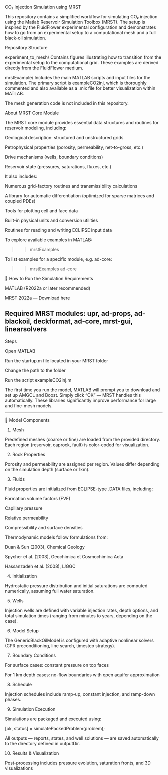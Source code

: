 CO₂ Injection Simulation using MRST

This repository contains a simplified workflow for simulating CO₂ injection using the Matlab Reservoir Simulation Toolbox (MRST).
The setup is inspired by the FluidFlower experimental configuration and demonstrates how to go from an experimental setup to a computational mesh and a full black-oil simulation.

Repository Structure

experiment_to_mesh/
Contains figures illustrating how to transition from the experimental setup to the computational grid. These examples are derived directly from the FluidFlower medium.

mrstExample/
Includes the main MATLAB scripts and input files for the simulation.
The primary script is exampleCO2inj, which is thoroughly commented and also available as a .mlx file for better visualization within MATLAB.


The mesh generation code is not included in this repository.

About MRST Core Module

The MRST core module provides essential data structures and routines for reservoir modeling, including:

Geological description: structured and unstructured grids

Petrophysical properties (porosity, permeability, net-to-gross, etc.)

Drive mechanisms (wells, boundary conditions)

Reservoir state (pressures, saturations, fluxes, etc.)

It also includes:

Numerous grid-factory routines and transmissibility calculations

A library for automatic differentiation (optimized for sparse matrices and coupled PDEs)

Tools for plotting cell and face data

Built-in physical units and conversion utilities

Routines for reading and writing ECLIPSE input data

To explore available examples in MATLAB:

>> mrstExamples


To list examples for a specific module, e.g. ad-core:

>> mrstExamples ad-core

🚀 How to Run the Simulation
Requirements

MATLAB (R2022a or later recommended)

MRST 2022a — Download here

Required MRST modules:
upr, ad-props, ad-blackoil, deckformat, ad-core, mrst-gui, linearsolvers
---------------------------------------------------------------------------
Steps


Open MATLAB

Run the startup.m file located in your MRST folder

Change the path to the folder

Run the script exampleCO2inj.m

The first time you run the model, MATLAB will prompt you to download and set up AMGCL and Boost.
Simply click “OK” — MRST handles this automatically.
These libraries significantly improve performance for large and fine-mesh models.

----------------------------------------------------------------------------------------
🧩 Model Components
1. Mesh

Predefined meshes (coarse or fine) are loaded from the provided directory.
Each region (reservoir, caprock, fault) is color-coded for visualization.

2. Rock Properties

Porosity and permeability are assigned per region.
Values differ depending on the simulation depth (surface or 1km).

3. Fluids

Fluid properties are initialized from ECLIPSE-type .DATA files, including:

Formation volume factors (FVF)

Capillary pressure

Relative permeability

Compressibility and surface densities

Thermodynamic models follow formulations from:

Duan & Sun (2003), Chemical Geology

Spycher et al. (2003), Geochimica et Cosmochimica Acta

Hassanzadeh et al. (2008), IJGGC

4. Initialization

Hydrostatic pressure distribution and initial saturations are computed numerically, assuming full water saturation.

5. Wells

Injection wells are defined with variable injection rates, depth options, and total simulation times (ranging from minutes to years, depending on the case).

6. Model Setup

The GenericBlackOilModel is configured with adaptive nonlinear solvers (CPR preconditioning, line search, timestep strategy).

7. Boundary Conditions

For surface cases: constant pressure on top faces

For 1 km depth cases: no-flow boundaries with open aquifer approximation

8. Schedule

Injection schedules include ramp-up, constant injection, and ramp-down phases.

9. Simulation Execution

Simulations are packaged and executed using:

[ok, status] = simulatePackedProblem(problem);


All outputs — reports, states, and well solutions — are saved automatically to the directory defined in outputDir.


10. Results & Visualization

Post-processing includes pressure evolution, saturation fronts, and 3D visualizations
